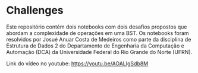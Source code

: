 # Challenges

Este repositório contém dois notebooks com dois desafios propostos que abordam a complexidade de operações em uma BST. Os notebooks foram resolvidos por Josué Anuar Costa de Medeiros como parte da disciplina de Estrutura de Dados 2 do Departamento de Engenharia da Computação e Automação (DCA) da Universidade Federal do Rio Grande do Norte (UFRN).

Link do vídeo no youtube: https://youtu.be/AOALIgSdb8M
